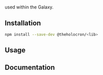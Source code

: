 # <name>

<description> used within the Galaxy.

## Installation

```bash
npm install --save-dev @theholocron/<lib>
```

## Usage

<!-- fill out the usage with examples -->

## Documentation

<!-- document the api(s), or how to use with examples -->
